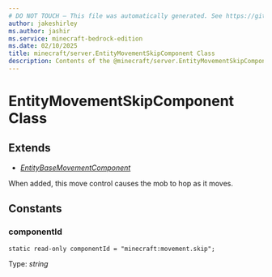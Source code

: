 ```yaml
---
# DO NOT TOUCH — This file was automatically generated. See https://github.com/mojang/minecraftapidocsgenerator to modify descriptions, examples, etc.
author: jakeshirley
ms.author: jashir
ms.service: minecraft-bedrock-edition
ms.date: 02/10/2025
title: minecraft/server.EntityMovementSkipComponent Class
description: Contents of the @minecraft/server.EntityMovementSkipComponent class.
---
```

# EntityMovementSkipComponent Class

## Extends
- [*EntityBaseMovementComponent*](EntityBaseMovementComponent.md)

When added, this move control causes the mob to hop as it moves.

## Constants

### **componentId**
`static read-only componentId = "minecraft:movement.skip";`

Type: *string*
